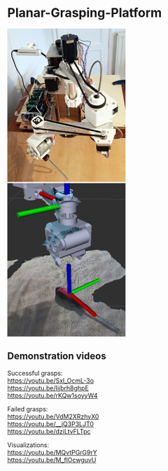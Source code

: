 # Planar-Grasping-Platform

<p float="left">
<img src="/intro_shot.jpg" width="270" height="350">
<img src="/pregrasp.jpg" width="270" height="350">
</p>



## Demonstration videos

Successful grasps:  
https://youtu.be/Sxl_OcmL-3o  
https://youtu.be/Iijbrh8ghpE  
https://youtu.be/rKQw1soyyW4  

Failed grasps:  
https://youtu.be/VdM2XRzhyX0  
https://youtu.be/__iQ3P3LJT0  
https://youtu.be/dziLtvFLTpc  

Visualizations:  
https://youtu.be/MQvtPGrG9rY  
https://youtu.be/M_flOcwguvU  
